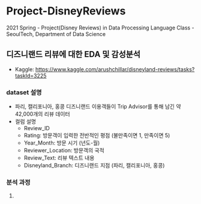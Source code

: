 # Project-DisneyReviews
2021 Spring - Project(Disney Reviews) in Data Processing Language Class - SeoulTech, Department of Data Science

## 디즈니랜드 리뷰에 대한 EDA 및 감성분석

- Kaggle: https://www.kaggle.com/arushchillar/disneyland-reviews/tasks?taskId=3225

### dataset 설명
- 파리, 캘리포니아, 홍콩 디즈니랜드 이용객들이 Trip Advisor를 통해 남긴 약 42,000개의 리뷰 데이터
- 컬럼 설명
  - Review_ID
  - Rating: 방문객이 입력한 전반적인 평점 (불만족이면 1, 만족이면 5)
  - Year_Month: 방문 시기 (년도-월)
  - Reviewer_Location: 방문객의 국적
  - Review_Text: 리뷰 텍스트 내용
  - Disneyland_Branch: 디즈니랜드 지점 (파리, 캘리포니아, 홍콩)

### 분석 과정
1. 
